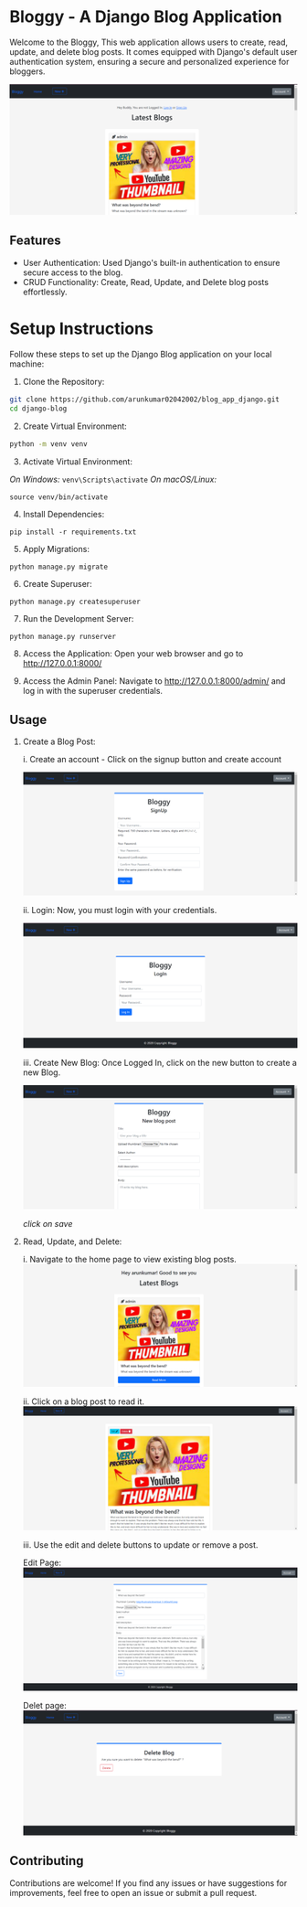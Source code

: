 # Bloggy - A Django Blog Application

Welcome to the Bloggy, This web application allows users to create, read, update, and delete blog posts. It comes equipped with Django's default user authentication system, ensuring a secure and personalized experience for bloggers.

![Bloggy Home](image_for_readme/home.png)

## Features
+ User Authentication: Used Django's built-in authentication to ensure secure access to the blog.
+ CRUD Functionality: Create, Read, Update, and Delete blog posts effortlessly.

# Setup Instructions
Follow these steps to set up the Django Blog application on your local machine:

1. Clone the Repository:
```bash
git clone https://github.com/arunkumar02042002/blog_app_django.git
cd django-blog
```

2. Create Virtual Environment:
```bash
python -m venv venv
```

3. Activate Virtual Environment:

*On Windows:*
``
venv\Scripts\activate
``
*On macOS/Linux:*
```
source venv/bin/activate
```

4. Install Dependencies:
```
pip install -r requirements.txt
```

5. Apply Migrations:
```
python manage.py migrate
```

6. Create Superuser:
```
python manage.py createsuperuser
```

7. Run the Development Server:
```
python manage.py runserver
```

8. Access the Application: Open your web browser and go to http://127.0.0.1:8000/

9. Access the Admin Panel: Navigate to http://127.0.0.1:8000/admin/ and log in with the superuser credentials.

## Usage

1. Create a Blog Post:

    i. Create an account - Click on the signup button and create account

    ![Alt text](image_for_readme/image.png)

    ii. Login: Now, you must login with your credentials.

    ![Alt text](image_for_readme/image-1.png)

    iii. Create New Blog: Once Logged In, click on the new button to create a new Blog.

    ![Alt text](image_for_readme/image-2.png)

    *click on save*

2. Read, Update, and Delete:

    i. Navigate to the home page to view existing blog posts.
    ![Alt text](image_for_readme/image-3.png)

    ii. Click on a blog post to read it.
    ![Alt text](image_for_readme/image-4.png)

    iii. Use the edit and delete buttons to update or remove a post.

    Edit Page:
    ![Alt text](image_for_readme/image-5.png)

    Delet page:
    ![Alt text](image_for_readme/image-7.png)


## Contributing
Contributions are welcome! If you find any issues or have suggestions for improvements, feel free to open an issue or submit a pull request.